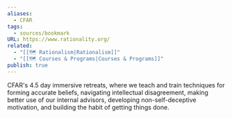 ```yaml
---
aliases:
  - CFAR
tags:
  - sources/bookmark
URL: https://www.rationality.org/
related:
  - "[[🗺️ Rationalism|Rationalism]]"
  - "[[🗺️ Courses & Programs|Courses & Programs]]"
publish: true
---
```


CFAR's 4.5 day immersive retreats, where we teach and train techniques for forming accurate beliefs, navigating intellectual disagreement, making better use of our internal advisors, developing non-self-deceptive motivation, and building the habit of getting things done.